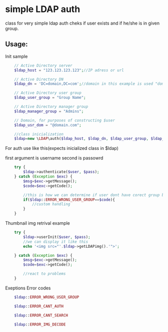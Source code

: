 simple LDAP auth
================

class for very simple ldap auth cheks if user exists and if he/she is in given group.

Usage:
------

Init sample
```PHP
    // Active Directory server
    $ldap_host = "123.123.123.123";//IP adress or url

    // Active Directory DN
    $ldap_dn = 'DC=domain,DC=com';//domain in this example is used "domain.com"

    // Active Directory user group
    $ldap_user_group = "Group Name";

    // Active Directory manager group
    $ldap_manager_group = "Admins";

    // Domain, for purposes of constructing $user
    $ldap_usr_dom = "@domain.com";

    //class inicialization
    $ldap=new \LDAP\auth($ldap_host, $ldap_dn, $ldap_user_group, $ldap_manager_group, $ldap_usr_dom);
```


For auth use like this(expects inicialized class in $ldap)

first argument is username second is passowrd
```PHP
    try {
        $ldap->authenticate($user, $pass);
    } catch (Exception $exc) {
        $msg=$exc->getMessage();
        $code=$exc->getCode();

        //this is how we can determine if user dont have corect group but exist on LDAP
        if($ldap::ERROR_WRONG_USER_GROUP==$code){
            //custom handling
        }
    }
```


Thumbnail img retrival example
```PHP
    try {
        $ldap->userInit($user, $pass);
        //we can display it like this
        echo '<img src="'.$ldap->getLDAPimg().'">';

    } catch (Exception $exc) {
        $msg=$exc->getMessage();
        $code=$exc->getCode();

        //react to problems
    }
```


Exeptions Error codes
```PHP
    $ldap::ERROR_WRONG_USER_GROUP

    $ldap::ERROR_CANT_AUTH

    $ldap::ERROR_CANT_SEARCH

    $ldap::ERROR_IMG_DECODE
```
